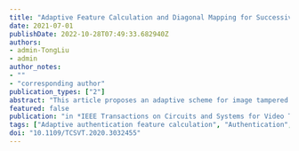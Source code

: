 ```yaml
---
title: "Adaptive Feature Calculation and Diagonal Mapping for Successive Recovery of Tampered Regions"
date: 2021-07-01
publishDate: 2022-10-28T07:49:33.682940Z
authors:
- admin-TongLiu
- admin
author_notes:
- ""
- "corresponding author"
publication_types: ["2"]
abstract: "This article proposes an adaptive scheme for image tampered region localization and content recovery. To generate the watermark information comprised of the authentication data and recovery data, we firstly propose the Adaptive Authentication Feature Calculation algorithm to obtain the authentication data, which includes the information of block location and block feature. The DWT-based Block Feature Calculation method is then proposed to calculate the block feature, and the quantization method is employed to calculate the block location. The recovery data is composed of self-recovery bits and mapped-recovery bits. The self-recovery bits are obtained by the Set Partitioning in Hierarchical Trees encoding algorithm. For retrieving the damaged codes caused by tampering, we propose the Diagonal Mapping algorithm and apply it to the self-recovery bits, thus generating the mapped-recovery bits, to provide a guarantee of recovery data. Experimental results show the superior performance of the proposed scheme in terms of tamper detection and image recovery, by comparing with the state-of-the-art works. The results demonstrate that the proposed method shows efficiency in the adaptiveness, well localization, strong capability for image recovery, and the effectiveness of attack resistance."
featured: false
publication: "in *IEEE Transactions on Circuits and Systems for Video Technology* [SCI, JCR Q1]"
tags: ["Adaptive authentication feature calculation", "Authentication", "diagonal mapping", "Discrete wavelet transforms", "DWT-based block feature calculation", "Image coding", "Media", "Partitioning algorithms", "successive content self-recovery", "tamper detection", "Watermarking"]
doi: "10.1109/TCSVT.2020.3032455"
---
```


